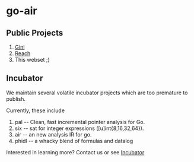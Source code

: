 # go-air

## Public Projects

1. [Gini](https://github.com/go-air/gini)
2. [Reach](https://github.com/go-air/reach)
3. This webset ;)

## Incubator

We maintain several volatile incubator projects which
are too premature to publish.

Currently, these include

1. pal -- Clean, fast incremental pointer analysis for Go. 
1. six -- sat for integer expressions ([u]int{8,16,32,64}).
2. air -- an new analysis IR for go.
3. phidl -- a whacky blend of formulas and datalog

Interested in learning more?  Contact us or see 
[Incubator](https://github.com/orgs/go-air/projects/1)
